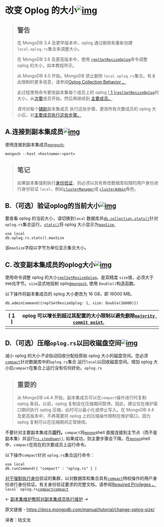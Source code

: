 # 改变 Oplog 的大小[![img](https://www.mongodb.com/docs/manual/assets/link.svg)](https://www.mongodb.com/docs/manual/tutorial/change-oplog-size/#change-the-size-of-the-oplog)

>## 警告
>
>在 MongoDB 3.4 及更早版本中，oplog 通过删除和重新创建`local.oplog.rs`集合来调整大小。
>
>在 MongoDB 3.6 及更高版本中，使用 [`replSetResizeOplog`](https://www.mongodb.com/docs/manual/reference/command/replSetResizeOplog/#mongodb-dbcommand-dbcmd.replSetResizeOplog)命令调整 oplog 的大小，如本教程所示。
>
>从 MongoDB 4.0 开始，MongoDB 禁止删除 `local.oplog.rs`集合。有关此限制的更多信息，请参阅[Oplog Collection Behavior 。](https://www.mongodb.com/docs/manual/core/replica-set-oplog/#std-label-oplog-coll-behavior)
>
>此过程使用命令更改副本集每个成员上的 oplog [[ 1 \]](https://www.mongodb.com/docs/manual/tutorial/change-oplog-size/#footnote-oplog)[`replSetResizeOplog`](https://www.mongodb.com/docs/manual/reference/command/replSetResizeOplog/#mongodb-dbcommand-dbcmd.replSetResizeOplog)的大小，从[次要](https://www.mongodb.com/docs/manual/reference/glossary/#std-term-secondary)成员开始，然后再继续到 [主要成员。](https://www.mongodb.com/docs/manual/reference/glossary/#std-term-primary)
>
>*首先*对每个[辅助](https://www.mongodb.com/docs/manual/reference/glossary/#std-term-secondary)副本集成员 执行这些步骤。更改所有次要成员的 oplog 大小后，对[主要成员执行这些步骤](https://www.mongodb.com/docs/manual/reference/glossary/#std-term-primary)[。](https://www.mongodb.com/docs/manual/reference/glossary/#std-term-primary)



## A.连接到副本集成员[![img](https://www.mongodb.com/docs/manual/assets/link.svg)](https://www.mongodb.com/docs/manual/tutorial/change-oplog-size/#a.-connect-to-the-replica-set-member)

使用连接到副本集成员[`mongosh`:](https://www.mongodb.com/docs/mongodb-shell/#mongodb-binary-bin.mongosh)

```
mongosh --host <hostname>:<port>
```



>## 笔记
>
>如果副本集强制执行[身份验证](https://www.mongodb.com/docs/manual/core/authentication/#std-label-authentication)，则必须以具有修改数据库权限的用户身份进行身份验证 `local`，例如[`clusterManager`](https://www.mongodb.com/docs/manual/reference/built-in-roles/#mongodb-authrole-clusterManager)或 [`clusterAdmin`](https://www.mongodb.com/docs/manual/reference/built-in-roles/#mongodb-authrole-clusterAdmin)角色。



## B.（可选）验证oplog的当前大小[![img](https://www.mongodb.com/docs/manual/assets/link.svg)](https://www.mongodb.com/docs/manual/tutorial/change-oplog-size/#b.--optional--verify-the-current-size-of-the-oplog)

要查看 oplog 的当前大小，请切换到`local` 数据库并[`db.collection.stats()`](https://www.mongodb.com/docs/manual/reference/method/db.collection.stats/#mongodb-method-db.collection.stats)针对 `oplog.rs`集合运行。[`stats()`](https://www.mongodb.com/docs/manual/reference/method/db.collection.stats/#mongodb-method-db.collection.stats)将 oplog 大小显示为[`maxSize`.](https://www.mongodb.com/docs/manual/reference/command/collStats/#mongodb-data-collStats.maxSize)

```
use local
db.oplog.rs.stats().maxSize
```



该`maxSize`字段以字节为单位显示集合大小。

## C. 改变副本集成员的oplog大小[![img](https://www.mongodb.com/docs/manual/assets/link.svg)](https://www.mongodb.com/docs/manual/tutorial/change-oplog-size/#c.-change-the-oplog-size-of-the-replica-set-member)

使用命令调整 oplog 的大小[`replSetResizeOplog`](https://www.mongodb.com/docs/manual/reference/command/replSetResizeOplog/#mongodb-dbcommand-dbcmd.replSetResizeOplog)。是双精度 `size`值，必须大于`990`兆字节。`size`显式地投射 oplog[`mongosh`](https://www.mongodb.com/docs/mongodb-shell/#mongodb-binary-bin.mongosh), 使用 `Double()`构造函数。

以下操作将副本集成员的 oplog 大小更改为 16 GB，即 16000 MB。

```
db.adminCommand({replSetResizeOplog: 1, size: Double(16000)})
```



| [ [1](https://www.mongodb.com/docs/manual/tutorial/change-oplog-size/#ref-oplog-id1) ] | oplog 可以增长到超过其配置的大小限制以避免删除[`majority commit point`.](https://www.mongodb.com/docs/manual/reference/command/replSetGetStatus/#mongodb-data-replSetGetStatus.optimes.lastCommittedOpTime) |
| ------------------------------------------------------------ | ------------------------------------------------------------ |
|                                                              |                                                              |

## D.（可选）压缩`oplog.rs`以回收磁盘空间[![img](https://www.mongodb.com/docs/manual/assets/link.svg)](https://www.mongodb.com/docs/manual/tutorial/change-oplog-size/#d.--optional--compact-oplog.rs-to-reclaim-disk-space)

减小 oplog 的大小*不会*自动回收分配给原始 oplog 大小的磁盘空间。您必须 [`compact`](https://www.mongodb.com/docs/manual/reference/command/compact/#mongodb-dbcommand-dbcmd.compact)针对数据库中的`oplog.rs`集合 运行`local`以回收磁盘空间。增加 oplog 大小后`compact`在集合上运行没有任何好处。`oplog.rs`

>## 重要的
>
>从 MongoDB v4.4 开始，副本集成员可以在`compact`操作进行时复制 oplog 条目。以前，oplog 复制会在压缩期间暂停。因此，建议仅在维护窗口期间执行 oplog 压缩，此时可以最小化或停止写入。在 MongoDB 4.4 及更高版本中，不再需要将 oplog 上的压缩操作限制在维护窗口，因为 oplog 复制可以在压缩期间正常继续。



不要针对主要副本集成员**运行。**`compact`将[`mongo`](https://www.mongodb.com/docs/manual/reference/mongo/#mongodb-binary-bin.mongo)shell 直接连接到主节点（而不是副本集）并运行[`rs.stepDown()`](https://www.mongodb.com/docs/manual/reference/method/rs.stepDown/#mongodb-method-rs.stepDown). 如果成功，则主要步骤会下降。在[`mongo`](https://www.mongodb.com/docs/manual/reference/mongo/#mongodb-binary-bin.mongo)shell 中，`compact`在现在的次要成员上运行命令。

以下操作`compact`针对 `oplog.rs`集合运行命令：

```
use local
db.runCommand({ "compact" : "oplog.rs" } )
```



[对于强制执行身份](https://www.mongodb.com/docs/manual/core/authentication/#std-label-authentication)验证的集群，以对数据库和集合具有[`compact`](https://www.mongodb.com/docs/manual/reference/privilege-actions/#mongodb-authaction-compact)特权操作的用户身份进行身份验证。有关身份验证要求的完整文档，请参阅[Required Privileges ](https://www.mongodb.com/docs/manual/reference/command/compact/#std-label-compact-authentication)[。](https://www.mongodb.com/docs/manual/reference/command/compact/#std-label-compact-authentication)`local``oplog.rs`[`compact`](https://www.mongodb.com/docs/manual/reference/command/compact/#mongodb-dbcommand-dbcmd.compact)[`compact`](https://www.mongodb.com/docs/manual/reference/command/compact/#std-label-compact-authentication)

←  [副本集维护教程](https://www.mongodb.com/docs/manual/administration/replica-set-maintenance/)[对副本集成员执行维护](https://www.mongodb.com/docs/manual/tutorial/perform-maintence-on-replica-set-members/) →

原文链接 -  https://docs.mongodb.com/manual/tutorial/change-oplog-size/ 

译者：陆文龙

